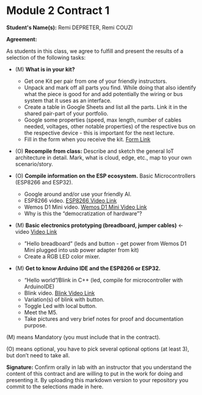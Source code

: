 # Module 2 Contract 1

**Student's Name(s):** Remi DEPRETER, Remi COUZI

**Agreement:**

As students in this class, we agree to fulfill and present the results of a selection of the following tasks:

- (M) **What is in your kit?**
  - Get one Kit per pair from one of your friendly instructors.
  - Unpack and mark off all parts you find. While doing that also identify what the piece is good for and add potentially the wiring or bus system that it uses as an interface.
  - Create a table in Google Sheets and list all the parts. Link it in the shared pair-part of your portfolio.
  - Google some properties (speed, max length, number of cables needed, voltages, other notable properties) of the respective bus on the respective device - this is important for the next lecture.
  - Fill in the form when you receive the kit. [Form Link](https://forms.gle/BMuoYuQnnsd9DEEK8)

- (O) **Recompile from class:** Describe and sketch the general IoT architecture in detail. Mark, what is cloud, edge, etc., map to your own scenario/story.

- (O) **Compile information on the ESP ecosystem.** Basic Microcontrollers (ESP8266 and ESP32).
  - Google around and/or use your friendly AI.
  - ESP8266 video. [ESP8266 Video Link](https://youtu.be/wOEDaFRlhLo?si=ERGEnZ5NZ37XvrRa)
  - Wemos D1 Mini video. [Wemos D1 Mini Video Link](https://youtu.be/5WXPYWj-_a4?si=aN1WIzTkJIIBUl5E)
  - Why is this the “democratization of hardware”?

- (M) **Basic electronics prototyping (breadboard, jumper cables)** <- video [Video Link](https://youtu.be/yXirMBP3x4U?si=YiR1OVodxhQ-EjHL)
  - ”Hello breadboard” (leds and button - get power from Wemos D1 Mini plugged into usb power adapter from kit)
  - Create a RGB LED color mixer.

- (M) **Get to know Arduino IDE and the ESP8266 or ESP32.**
  - “Hello world”/Blink in C++ (led, compile for microcontroller with ArduinoIDE)
  - Blink video. [Blink Video Link](https://youtu.be/2nN_ZVyWLzg?si=EkluhBUelc4Rdhbg)
  - Variation(s) of blink with button.
  - Toggle Led with local button.
  - Meet the M5.
  - Take pictures and very brief notes for proof and documentation purpose.

(M) means Mandatory (you must include that in the contract).

(O) means optional, you have to pick several optional options (at least 3), but don’t need to take all.

**Signature:** Confirm orally in lab with an instructor that you understand the content of this contract and are willing to put in the work for doing and presenting it. By uploading this markdown version to your repository you commit to the selections made in here.
